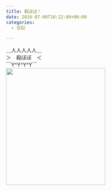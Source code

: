 ```yaml
---
title: 殺ぼぼ！
date: 2016-07-06T10:22:00+00:00
categories:
  - 日記

---
```

<div style="text-align: center;">
</div>

＿人人人人人＿  
＞　殺ぼぼ　＜  
￣Y^Y^Y^Y￣  
[<img border="0" data-original-height="750" data-original-width="640" height="320" src="https://2.bp.blogspot.com/-Rj6TmeLATcw/XH9UI3eR-dI/AAAAAAAAMQw/weaL-samHmk5oo5tceyt0HY92QSqfc1GQCLcBGAs/s320/kkkk.jpg" width="273" />][1]

 [1]: https://2.bp.blogspot.com/-Rj6TmeLATcw/XH9UI3eR-dI/AAAAAAAAMQw/weaL-samHmk5oo5tceyt0HY92QSqfc1GQCLcBGAs/s1600/kkkk.jpg